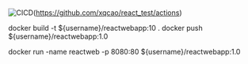 #
![CICD](https://github.com/xqcao/react_test/actions/workflows/docker-image.yml/badge.svg?branch=main)(https://github.com/xqcao/react_test/actions)

docker build -t ${username}/reactwebapp:10 .
docker push ${username}/reactwebapp:1.0

docker run -name reactweb -p 8080:80 ${username}/reactwebapp:1.0
